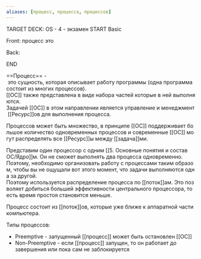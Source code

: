 ```yaml
---
aliases: [процесс, процесса, процессов]
---
```


TARGET DECK: OS - 4 - экзамен
START
Basic

Front: процесс это

Back: 

END




==Процесс== - это сущность, которая описывает работу программы (одна программа состоит из многих процессов). 
[[ОС]] также представлена в виде набора частей которые в ней выполняются. 
Задачей [[ОС]] в этом направлении является управление и менеджмент [[Ресурс]]ов для выполнения процесса.

Процессов может быть множество, в принципе [[ОС]] поддерживает большое количество одновременных процессов и современные [[ОС]] могут распределять все [[Ресурс]]ы между [[задача]]ми.

Представим один процессор с одним [[5. Основные понятия и состав ОС/Ядро]]м. Он не сможет выполнять два процесса одновременно.
Поэтому, необходимо организовать работу с процессами таким образом, чтобы вы не ощущали вот этого момент, что задачи выполняются одна за другой. 
Поэтому используется распределение процесса по [[поток]]ам. Это позволяет добиться большей эффективности центрального процессора, то есть время простоя становится меньше.

Процесс состоит из [[поток]]ов, которые уже ближе к аппаратной части компьютера.

Типы процессов:
- Preemptive - запущенный [[процесс]] может быть остановлен [[ОС]]
- Non-Preemptive - если [[процесс]] запущен, то он работает до завершения или пока сам не заблокируется
